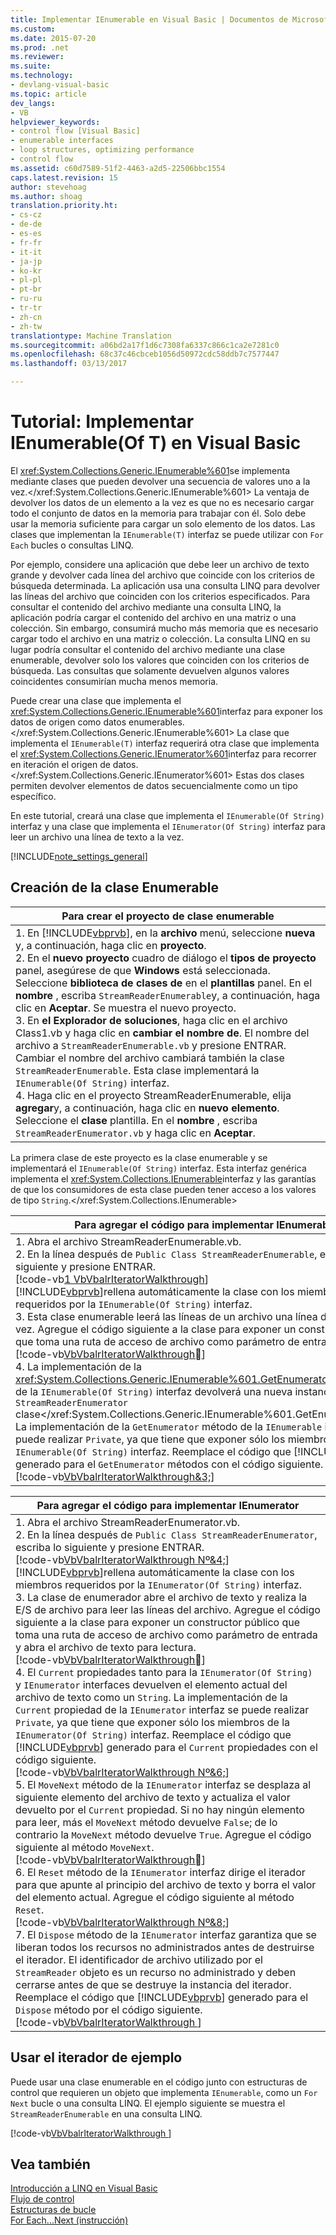 ```yaml
---
title: Implementar IEnumerable en Visual Basic | Documentos de Microsoft
ms.custom: 
ms.date: 2015-07-20
ms.prod: .net
ms.reviewer: 
ms.suite: 
ms.technology:
- devlang-visual-basic
ms.topic: article
dev_langs:
- VB
helpviewer_keywords:
- control flow [Visual Basic]
- enumerable interfaces
- loop structures, optimizing performance
- control flow
ms.assetid: c60d7589-51f2-4463-a2d5-22506bbc1554
caps.latest.revision: 15
author: stevehoag
ms.author: shoag
translation.priority.ht:
- cs-cz
- de-de
- es-es
- fr-fr
- it-it
- ja-jp
- ko-kr
- pl-pl
- pt-br
- ru-ru
- tr-tr
- zh-cn
- zh-tw
translationtype: Machine Translation
ms.sourcegitcommit: a06bd2a17f1d6c7308fa6337c866c1ca2e7281c0
ms.openlocfilehash: 68c37c46cbceb1056d50972cdc58ddb7c7577447
ms.lasthandoff: 03/13/2017

---
```

# <a name="walkthrough-implementing-ienumerableof-t-in-visual-basic"></a>Tutorial: Implementar IEnumerable(Of T) en Visual Basic
El <xref:System.Collections.Generic.IEnumerable%601>se implementa mediante clases que pueden devolver una secuencia de valores uno a la vez.</xref:System.Collections.Generic.IEnumerable%601> La ventaja de devolver los datos de un elemento a la vez es que no es necesario cargar todo el conjunto de datos en la memoria para trabajar con él. Solo debe usar la memoria suficiente para cargar un solo elemento de los datos. Las clases que implementan la `IEnumerable(T)` interfaz se puede utilizar con `For Each` bucles o consultas LINQ.  
  
 Por ejemplo, considere una aplicación que debe leer un archivo de texto grande y devolver cada línea del archivo que coincide con los criterios de búsqueda determinada. La aplicación usa una consulta LINQ para devolver las líneas del archivo que coinciden con los criterios especificados. Para consultar el contenido del archivo mediante una consulta LINQ, la aplicación podría cargar el contenido del archivo en una matriz o una colección. Sin embargo, consumirá mucho más memoria que es necesario cargar todo el archivo en una matriz o colección. La consulta LINQ en su lugar podría consultar el contenido del archivo mediante una clase enumerable, devolver solo los valores que coinciden con los criterios de búsqueda. Las consultas que solamente devuelven algunos valores coincidentes consumirían mucha menos memoria.  
  
 Puede crear una clase que implementa el <xref:System.Collections.Generic.IEnumerable%601>interfaz para exponer los datos de origen como datos enumerables.</xref:System.Collections.Generic.IEnumerable%601> La clase que implementa el `IEnumerable(T)` interfaz requerirá otra clase que implementa el <xref:System.Collections.Generic.IEnumerator%601>interfaz para recorrer en iteración el origen de datos.</xref:System.Collections.Generic.IEnumerator%601> Estas dos clases permiten devolver elementos de datos secuencialmente como un tipo específico.  
  
 En este tutorial, creará una clase que implementa el `IEnumerable(Of String)` interfaz y una clase que implementa el `IEnumerator(Of String)` interfaz para leer un archivo una línea de texto a la vez.  
  
[!INCLUDE[note_settings_general](../../../../csharp/language-reference/compiler-messages/includes/note_settings_general_md.md)]  
  
## <a name="creating-the-enumerable-class"></a>Creación de la clase Enumerable  
  
|Para crear el proyecto de clase enumerable|  
|---|  
|1.  En [!INCLUDE[vbprvb](../../../../csharp/programming-guide/concepts/linq/includes/vbprvb_md.md)], en la **archivo** menú, seleccione **nueva** y, a continuación, haga clic en **proyecto**.<br />2.  En el **nuevo proyecto** cuadro de diálogo el **tipos de proyecto** panel, asegúrese de que **Windows** está seleccionada. Seleccione **biblioteca de clases de** en el **plantillas** panel. En el **nombre** , escriba `StreamReaderEnumerable`y, a continuación, haga clic en **Aceptar**. Se muestra el nuevo proyecto.<br />3.  En **el Explorador de soluciones**, haga clic en el archivo Class1.vb y haga clic en **cambiar el nombre de**. El nombre del archivo a `StreamReaderEnumerable.vb` y presione ENTRAR. Cambiar el nombre del archivo cambiará también la clase `StreamReaderEnumerable`. Esta clase implementará la `IEnumerable(Of String)` interfaz.<br />4.  Haga clic en el proyecto StreamReaderEnumerable, elija **agregar**y, a continuación, haga clic en **nuevo elemento**. Seleccione el **clase** plantilla. En el **nombre** , escriba `StreamReaderEnumerator.vb` y haga clic en **Aceptar**.|  
  
 La primera clase de este proyecto es la clase enumerable y se implementará el `IEnumerable(Of String)` interfaz. Esta interfaz genérica implementa el <xref:System.Collections.IEnumerable>interfaz y las garantías de que los consumidores de esta clase pueden tener acceso a los valores de tipo `String`.</xref:System.Collections.IEnumerable>  
  
|Para agregar el código para implementar IEnumerable|  
|---|  
|1.  Abra el archivo StreamReaderEnumerable.vb.<br />2.  En la línea después de `Public Class StreamReaderEnumerable`, escriba lo siguiente y presione ENTRAR.<br />     [!code-vb[1 VbVbalrIteratorWalkthrough](../../../../visual-basic/programming-guide/language-features/control-flow/codesnippet/VisualBasic/walkthrough-implementing-ienumerable-of-t_1.vb)]<br />     [!INCLUDE[vbprvb](../../../../csharp/programming-guide/concepts/linq/includes/vbprvb_md.md)]rellena automáticamente la clase con los miembros requeridos por la `IEnumerable(Of String)` interfaz.<br />3.  Esta clase enumerable leerá las líneas de un archivo una línea de texto a la vez. Agregue el código siguiente a la clase para exponer un constructor público que toma una ruta de acceso de archivo como parámetro de entrada.<br />     [!code-vb[VbVbalrIteratorWalkthrough&#2;](../../../../visual-basic/programming-guide/language-features/control-flow/codesnippet/VisualBasic/walkthrough-implementing-ienumerable-of-t_2.vb)]<br />4.  La implementación de la <xref:System.Collections.Generic.IEnumerable%601.GetEnumerator%2A>método de la `IEnumerable(Of String)` interfaz devolverá una nueva instancia de la `StreamReaderEnumerator` clase</xref:System.Collections.Generic.IEnumerable%601.GetEnumerator%2A> La implementación de la `GetEnumerator` método de la `IEnumerable` interfaz se puede realizar `Private`, ya que tiene que exponer sólo los miembros de la `IEnumerable(Of String)` interfaz. Reemplace el código que [!INCLUDE[vbprvb](../../../../csharp/programming-guide/concepts/linq/includes/vbprvb_md.md)] generado para el `GetEnumerator` métodos con el código siguiente.<br />     [!code-vb[VbVbalrIteratorWalkthrough&3;](../../../../visual-basic/programming-guide/language-features/control-flow/codesnippet/VisualBasic/walkthrough-implementing-ienumerable-of-t_3.vb)]|  
  
|Para agregar el código para implementar IEnumerator|  
|---|  
|1.  Abra el archivo StreamReaderEnumerator.vb.<br />2.  En la línea después de `Public Class StreamReaderEnumerator`, escriba lo siguiente y presione ENTRAR.<br />     [!code-vb[VbVbalrIteratorWalkthrough Nº&4;](../../../../visual-basic/programming-guide/language-features/control-flow/codesnippet/VisualBasic/walkthrough-implementing-ienumerable-of-t_4.vb)]<br />     [!INCLUDE[vbprvb](../../../../csharp/programming-guide/concepts/linq/includes/vbprvb_md.md)]rellena automáticamente la clase con los miembros requeridos por la `IEnumerator(Of String)` interfaz.<br />3.  La clase de enumerador abre el archivo de texto y realiza la E/S de archivo para leer las líneas del archivo. Agregue el código siguiente a la clase para exponer un constructor público que toma una ruta de acceso de archivo como parámetro de entrada y abra el archivo de texto para lectura.<br />     [!code-vb[VbVbalrIteratorWalkthrough&#5;](../../../../visual-basic/programming-guide/language-features/control-flow/codesnippet/VisualBasic/walkthrough-implementing-ienumerable-of-t_5.vb)]<br />4.  El `Current` propiedades tanto para la `IEnumerator(Of String)` y `IEnumerator` interfaces devuelven el elemento actual del archivo de texto como un `String`. La implementación de la `Current` propiedad de la `IEnumerator` interfaz se puede realizar `Private`, ya que tiene que exponer sólo los miembros de la `IEnumerator(Of String)` interfaz. Reemplace el código que [!INCLUDE[vbprvb](../../../../csharp/programming-guide/concepts/linq/includes/vbprvb_md.md)] generado para el `Current` propiedades con el código siguiente.<br />     [!code-vb[VbVbalrIteratorWalkthrough Nº&6;](../../../../visual-basic/programming-guide/language-features/control-flow/codesnippet/VisualBasic/walkthrough-implementing-ienumerable-of-t_6.vb)]<br />5.  El `MoveNext` método de la `IEnumerator` interfaz se desplaza al siguiente elemento del archivo de texto y actualiza el valor devuelto por el `Current` propiedad. Si no hay ningún elemento para leer, más el `MoveNext` método devuelve `False`; de lo contrario la `MoveNext` método devuelve `True`. Agregue el código siguiente al método `MoveNext`.<br />     [!code-vb[VbVbalrIteratorWalkthrough&#7;](../../../../visual-basic/programming-guide/language-features/control-flow/codesnippet/VisualBasic/walkthrough-implementing-ienumerable-of-t_7.vb)]<br />6.  El `Reset` método de la `IEnumerator` interfaz dirige el iterador para que apunte al principio del archivo de texto y borra el valor del elemento actual. Agregue el código siguiente al método `Reset`.<br />     [!code-vb[VbVbalrIteratorWalkthrough Nº&8;](../../../../visual-basic/programming-guide/language-features/control-flow/codesnippet/VisualBasic/walkthrough-implementing-ienumerable-of-t_8.vb)]<br />7.  El `Dispose` método de la `IEnumerator` interfaz garantiza que se liberan todos los recursos no administrados antes de destruirse el iterador. El identificador de archivo utilizado por el `StreamReader` objeto es un recurso no administrado y deben cerrarse antes de que se destruye la instancia del iterador. Reemplace el código que [!INCLUDE[vbprvb](../../../../csharp/programming-guide/concepts/linq/includes/vbprvb_md.md)] generado para el `Dispose` método por el código siguiente.<br />     [!code-vb[VbVbalrIteratorWalkthrough&#9;](../../../../visual-basic/programming-guide/language-features/control-flow/codesnippet/VisualBasic/walkthrough-implementing-ienumerable-of-t_9.vb)]|  
  
## <a name="using-the-sample-iterator"></a>Usar el iterador de ejemplo  
 Puede usar una clase enumerable en el código junto con estructuras de control que requieren un objeto que implementa `IEnumerable`, como un `For Next` bucle o una consulta LINQ. El ejemplo siguiente se muestra el `StreamReaderEnumerable` en una consulta LINQ.  
  
 [!code-vb[VbVbalrIteratorWalkthrough&#10;](../../../../visual-basic/programming-guide/language-features/control-flow/codesnippet/VisualBasic/walkthrough-implementing-ienumerable-of-t_10.vb)]  
  
## <a name="see-also"></a>Vea también  
 [Introducción a LINQ en Visual Basic](../../../../visual-basic/programming-guide/language-features/linq/introduction-to-linq.md)   
 [Flujo de control](../../../../visual-basic/programming-guide/language-features/control-flow/index.md)   
 [Estructuras de bucle](../../../../visual-basic/programming-guide/language-features/control-flow/loop-structures.md)   
 [For Each...Next (instrucción)](../../../../visual-basic/language-reference/statements/for-each-next-statement.md)

